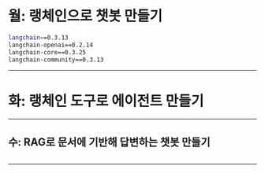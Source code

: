 # 월: 랭체인으로 챗봇 만들기
```bash
langchain==0.3.13
langchain-openai==0.2.14
langchain-core==0.3.25
langchain-community==0.3.13 
```
---
# 화: 랭체인 도구로 에이전트 만들기

---
## 수: RAG로 문서에 기반해 답변하는 챗봇 만들기
```bash

```
---
